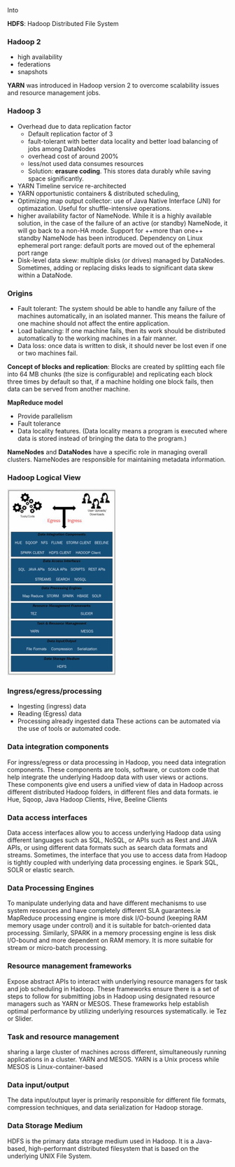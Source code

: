 Into

**HDFS**: Hadoop Distributed File System

### Hadoop 2
- high availability
- federations
- snapshots

**YARN** was introduced in Hadoop version 2 to overcome scalability issues and resource management jobs.

### Hadoop 3
- Overhead due to data replication factor
    - Default replication factor of 3
    - fault-tolerant with better data locality and better load balancing of jobs among DataNodes
    - overhead cost of around 200%
    - less/not used data consumes resources
    - Solution: **erasure coding**. This stores data durably while saving space significantly.
- YARN Timeline service re-architected
- YARN opportunistic containers & distributed scheduling,
- Optimizing map output collector: use of Java Native Interface (JNI) for optimazation. Useful for shuffle-intensive operations.
- higher availability factor of NameNode. While it is a highly available solution, in the case of the failure of an active (or standby) NameNode, it will go back to a non-HA mode. Support for ++more than one++ standby NameNode has been introduced.
Dependency on Linux ephemeral port range: default ports are moved out of the ephemeral port range
- Disk-level data skew: multiple disks (or drives) managed by DataNodes. Sometimes, adding or replacing disks leads to significant data skew within a DataNode. 
### Origins
- Fault tolerant: The system should be able to handle any failure of the machines automatically, in an isolated manner. This means the failure of one machine should not affect the entire application.
- Load balancing: If one machine fails, then its work should be distributed automatically to the working machines in a fair manner.
- Data loss: once data is written to disk, it should never be lost even if one or two machines fail.

**Concept of blocks and replication**:
Blocks are created by splitting each file into 64 MB chunks (the size is configurable) and replicating each block three times by default so that, if a machine holding one block fails, then data can be served from another machine.

**MapReduce model**
- Provide parallelism
- Fault tolerance
- Data locality features.
(Data locality means a program is executed where data is stored instead of bringing the data to the program.)

**NameNodes** and **DataNodes** have a specific role in managing overall clusters.
NameNodes are responsible for maintaining metadata information.

### Hadoop Logical View
![Hadoop Logical View](../images/HadoopLogicalView.jpg)

### Ingress/egress/processing
- Ingesting (ingress) data
- Reading (Egress) data
- Processing already ingested data
These actions can be automated via the use of tools or automated code.

### Data integration components
For ingress/egress or data processing in Hadoop, you need data integration components. These components are tools, software, or custom code that help integrate the underlying Hadoop data with user views or actions. These components give end users a unified view of data in Hadoop across different distributed Hadoop folders, in different files and data formats.
ie Hue, Sqoop, Java Hadoop Clients, Hive, Beeline Clients

### Data access interfaces
Data access interfaces allow you to access underlying Hadoop data using different languages such as SQL, NoSQL, or APIs such as Rest and JAVA APIs, or using different data formats such as search data formats and streams. Sometimes, the interface that you use to access data from Hadoop is tightly coupled with underlying data processing engines. ie Spark SQL, SOLR or elastic search.

### Data Processing Engines
To manipulate underlying data and have different mechanisms to use system resources and have completely different SLA guarantees.ie MapReduce processing engine is more disk I/O-bound (keeping RAM memory usage under control) and it is suitable for batch-oriented data processing. Similarly, SPARK in a memory processing engine is less disk I/O-bound and more dependent on RAM memory. It is more suitable for stream or micro-batch processing.

### Resource management frameworks
Expose abstract APIs to interact with underlying resource managers for task and job scheduling in Hadoop. These frameworks ensure there is a set of steps to follow for submitting jobs in Hadoop using designated resource managers such as YARN or MESOS. These frameworks help establish optimal performance by utilizing underlying resources systematically. ie Tez or Slider.

### Task and resource management
sharing a large cluster of machines across different, simultaneously running applications in a cluster. YARN and MESOS.
YARN is a Unix process while MESOS is Linux-container-based

### Data input/output
The data input/output layer is primarily responsible for different file formats, compression techniques, and data serialization for Hadoop storage.

### Data Storage Medium
HDFS is the primary data storage medium used in Hadoop. It is a Java-based, high-performant distributed filesystem that is based on the underlying UNIX File System.
